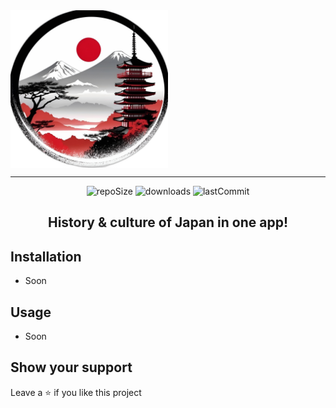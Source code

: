 <img src="app/src/main/res/drawable-nodpi/logo.png" align=center width="50%" height="50%">

____

<div align=center>
<img src="https://img.shields.io/github/repo-size/HanamiLux/NihonHistory" alt="repoSize"/>
<img src="https://img.shields.io/github/downloads/HanamiLux/NihonHistory/total" alt="downloads"/>
<img src="https://img.shields.io/github/last-commit/HanamiLux/NihonHistory" alt="lastCommit"/>
</div>


<h2 align=center>History & culture of Japan in one app!</h2>

## **Installation**

- Soon

## **Usage**

- Soon


## **Show your support**
Leave a ⭐ if you like this project